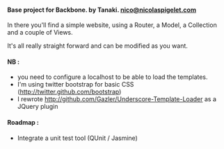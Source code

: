 #### Base project for Backbone. by Tanaki. <nico@nicolaspigelet.com>

In there you'll find a simple website, using a Router, a Model, a Collection and a couple of Views.

It's all really straight forward and can be modified as you want.

#### NB : 
* you need to configure a localhost to be able to load the templates.
* I'm using twitter bootstrap for basic CSS (http://twitter.github.com/bootstrap)
* I rewrote http://github.com/Gazler/Underscore-Template-Loader as a JQuery plugin

#### Roadmap :
* Integrate a unit test tool (QUnit / Jasmine)
